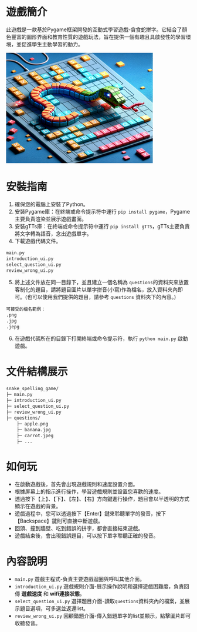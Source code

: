# 遊戲簡介
此遊戲是一款基於Pygame框架開發的互動式學習遊戲-貪食蛇拼字。它結合了顏色豐富的圖形界面和教育性質的遊戲玩法，旨在提供一個有趣且具啟發性的學習環境，並促進學生主動學習的動力。

<img src="/document/picture.png" alt="蛇" width="400" height="300">


# 安裝指南
1. 確保您的電腦上安裝了Python。
2. 安裝Pygame庫：在終端或命令提示符中運行 `pip install pygame`，Pygame主要負責渲染並展示遊戲畫面。
3. 安裝gTTs庫：在終端或命令提示符中運行 `pip install gTTS`，gTTs主要負責將文字轉為語音，念出遊戲單字。
4. 下載遊戲代碼文件。
```
main.py
introduction_ui.py
select_question_ui.py
review_wrong_ui.py
```
5. 將上述文件放在同一目錄下，並且建立一個名稱為 `questions`的資料夾來放置客制化的題目，請將題目圖片以單字拼音(小寫)作為檔名，放入資料夾內即可。(也可以使用我們提供的題目，請參考 `questions` 資料夾下的內容。)
```
可接受的檔名範例：
.png
.jpg
.jepg
```
6. 在遊戲代碼所在的目錄下打開終端或命令提示符，執行 `python main.py` 啟動遊戲。

# 文件結構展示
```
snake_spelling_game/  
├─ main.py  
├─ introduction_ui.py  
├─ select_question_ui.py  
├─ review_wrong_ui.py  
├─ questions/  
    ├─ apple.png  
    ├─ banana.jpg  
    ├─ carrot.jpeg  
    ├─ ...
```

# 如何玩
- 在啟動遊戲後，首先會出現遊戲規則和速度設置介面。
- 根據屏幕上的指示進行操作，學習遊戲規則並設置您喜歡的速度。
- 透過按下【上】、【下】、【左】、【右】方向鍵進行操作，題目會以半透明的方式顯示在遊戲的背景。
- 遊戲過程中，您可以透過按下【Enter】鍵來聆聽單字的發音，按下【Backspace】鍵則可直接中斷遊戲。
- 回頭、撞到牆壁、吃到錯誤的拼字，都會直接結束遊戲。
- 遊戲結束後，會出現錯誤題目，可以按下單字聆聽正確的發音。


# 內容說明
- `main.py` 遊戲主程式-負責主要遊戲迴圈與呼叫其他介面。
- `introduction_ui.py` 遊戲規則介面-展示操作說明和選擇遊戲困難度，負責回傳 __遊戲速度__ 和 __wifi連接狀態__。
- `select_question_ui.py` 選擇題目介面-讀取`questions`資料夾內的檔案，並展示題目選項，可多選並返還list。
- `review_wrong_ui.py` 回顧錯題介面-傳入錯題單字的list並顯示，點擊圖片即可收聽發音。
